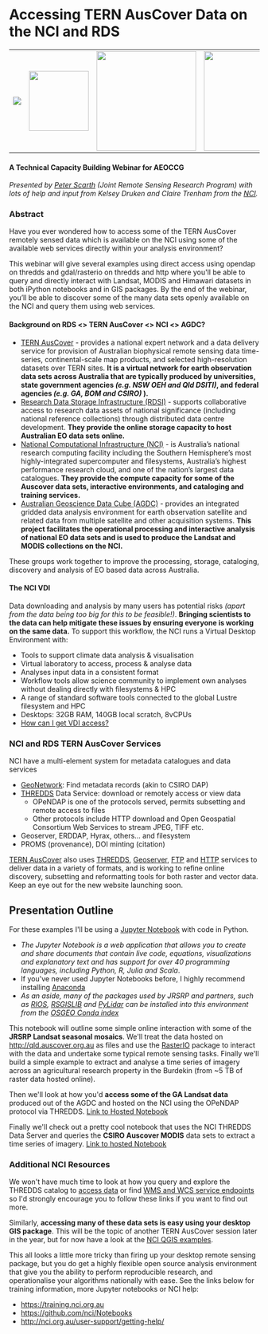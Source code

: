 # Accessing TERN AusCover Data on the NCI and RDS <br>

<center><table>
<tr><td><a href='http://www.tern.org.au'><img src='http://tern.org.au/rs/7/sites/998/custom_files/tpl_images/logo.jpg'></a></td>
<td><a href='http://www.auscover.org.au'><img src='http://qld.auscover.org.au/image/logo.png' height="120"></a></td>
<td><a href='http://www.nci.org.au'><img src='https://www.wpcentral.com.au/wp-content/uploads/2013/08/nci-logo1.png' width="200"></a></td>
<td><img src='http://nci.org.au/wp-content/uploads/2015/05/Official-RDS-Logo-RGB.png' width="200"></td></tr>
</table></center>

#### A Technical Capacity Building Webinar for AEOCCG

_Presented by [Peter Scarth](mailto:p.scarth@uq.edu.au?subject=AEOCCG%20webinar%20information) (Joint Remote Sensing Research Program) with lots of help and input from Kelsey Druken and Claire Trenham from the [NCI](http://nci.org.au/about-nci/contact/nci-staff-2/)._

### Abstract

Have you ever wondered how to access some of the TERN AusCover remotely sensed data which is available on the NCI using some of the available web services directly within your analysis environment?

This webinar will give several examples using direct access using opendap on thredds and gdal/rasterio on thredds and http where you'll be able to query and directly interact with Landsat, MODIS and Himawari datasets in both  iPython notebooks and in GIS packages. By the end of the webinar, you’ll be able to discover some of the many data sets openly available  on the NCI and query them using web services.

#### Background on RDS <> TERN AusCover <> NCI <> AGDC?
 - [TERN AusCover](http://auscover.org.au) - provides a national expert network and a data delivery service for provision of Australian biophysical remote sensing data time-series, continental-scale map products, and selected high-resolution datasets over TERN sites. **It is a virtual network for earth observation data sets across Australia that are typically produced by universities, state government agencies _(e.g. NSW OEH and Qld DSITI)_, and federal  agencies _(e.g. GA, BOM and CSIRO)_ ).**
 - [Research Data Storage Infrastructure (RDSI)](https://www.rds.edu.au) - supports collaborative access to research data assets of national significance (including national reference collections) through distributed data centre development. **They provide the online storage capacity to host Australian EO data sets online.**
 - [National Computational Infrastructure (NCI)](http://nci.org.au/) -  is Australia’s national research computing facility including the Southern Hemisphere’s most highly-integrated supercomputer and filesystems, Australia’s highest performance research cloud, and one of the nation’s largest data catalogues. **They provide the compute capacity for some of the Auscover data sets, interactive environments, and cataloging and training services.** 
 - [Australian Geoscience Data Cube (AGDC)](http://www.datacube.org.au/) - provides an integrated gridded data analysis environment for earth observation satellite and related data from multiple satellite and other acquisition systems. **This project facilitates the operational processing and interactive  analysis of national EO data sets and is used to produce the Landsat and MODIS collections on the NCI.**

These groups work together to improve the processing, storage, cataloging, discovery and analysis of EO based data across Australia.

#### The NCI VDI
Data downloading and analysis by many users has potential risks _(apart from the data being too big for this to be feasible!)_. **Bringing scientists to the data can help mitigate these issues by ensuring everyone is working on the same data.** To support this workflow, the NCI runs a Virtual Desktop Environment with:
 - Tools to support climate data analysis & visualisation
 - Virtual laboratory to access, process & analyse data
 - Analyses input data in a consistent format 
 - Workflow tools allow science community to                                        implement own analyses without dealing directly with filesystems & HPC
 - A range of standard software tools connected to the global Lustre filesystem and HPC
 -  Desktops: 32GB RAM, 140GB local scratch, 8vCPUs
 - [How can I get VDI access?](http://nci.org.au/access/getting-access-to-the-national-facility/allocation-schemes/ )

### NCI and RDS TERN AusCover Services

NCI have a multi-element system for metadata catalogues and data services
 - [GeoNetwork](http://geonetwork.nci.org.au): Find metadata records (akin to CSIRO DAP)
 - [THREDDS](http://dap.nci.org.au) Data Service: download or remotely access or view data
   - OPeNDAP is one of the protocols served, permits subsetting and remote access to files
   - Other protocols include HTTP download and Open Geospatial Consortium Web Services to stream JPEG, TIFF etc.
 - Geoserver, ERDDAP, Hyrax, others… and filesystem
 - PROMS (provenance), DOI minting (citation)

[TERN AusCover](http://qld.auscover.org.au/public/html/index.html) also uses [THREDDS](http://qld.auscover.org.au/thredds/catalog.html),  [Geoserver](http://qld.auscover.org.au/geoserver/web/), [FTP](ftp://qld.auscover.org.au/) and [HTTP](http://qld.auscover.org.au/public/data/) services to deliver data in a variety of formats, and is working to refine online discovery,  subsetting and reformatting tools for both raster and vector data. Keep an eye out for the new website launching soon.


## Presentation Outline

For these examples I'll be using a [Jupyter Notebook](http://jupyter.org/) with code in Python.
 - _The Jupyter Notebook is a web application that allows you to create and share documents that contain live code, equations, visualizations and explanatory text and has support for over 40 programming languages, including Python, R, Julia and Scala_. 
 - If you've never used Jupyter Notebooks before, I highly recommend installing [Anaconda](https://www.continuum.io/downloads)
 - _As an aside, many of the packages used by JRSRP and partners, such as [RIOS](http://rioshome.org/), [RSGISLIB](http://www.rsgislib.org/) and [PyLidar](http://pylidar.org/) can be installed into this environment from the [OSGEO Conda index](https://conda.anaconda.org/osgeo)_

This notebook will outline some simple online interaction with some of the **JRSRP Landsat seasonal mosaics**. We'll treat the data hosted on http://qld.auscover.org.au as files and use the [RasterIO](https://www.mapbox.com/blog/rasterio-announce/) package to interact with the data and undertake some typical remote sensing tasks. Finally we'll build a simple example to extract and analyse a time series of imagery across an agricultural research property in the Burdekin (from ~5 TB of raster data hosted online).

Then we'll look at how you'd **access some of the GA Landsat data** produced out of the AGDC and hosted on the NCI using the OPeNDAP protocol via THREDDS. [Link to Hosted Notebook](https://github.com/nci/Notebooks/blob/master/Python_Examples/Python_GDAL_NetCDF.ipynb)

Finally we'll check out a pretty cool notebook that uses the NCI THREDDS Data Server and queries the **CSIRO Auscover MODIS** data sets to extract a time series of imagery. [Link to hosted Notebook](https://github.com/nci/Notebooks/blob/master/Data_Access/Using_Siphon/Python_Siphon_II.ipynb)


### Additional NCI Resources

We won't have much time to look at how you query and explore the THREDDS catalog to [access data](https://github.com/nci/Notebooks/blob/master/Data_Access/Using_Thredds/THREDDS_DataAccess.ipynb) or find [WMS and WCS service endpoints](https://github.com/nci/Notebooks/blob/master/Data_Access/Using_Thredds/THREDDS_WMS_WCS.ipynb) so I'd strongly encourage you to follow these links if you want to find out more.

Similarly, **accessing many of these data sets is easy using your desktop GIS package**. This will be the topic of another TERN AusCover session later in the year, but for now have a look at the [NCI QGIS examples](https://github.com/nci/Notebooks/tree/master/QGIS_Examples).


This all looks a little more tricky than firing up your desktop remote sensing package, but you do get a highly flexible open source analysis environment that give you the ability to perform reproducible research, and operationalise your algorithms nationally with ease.
See the links below for training information, more Jupyter notebooks or NCI help:
 - https://training.nci.org.au 
 - https://github.com/nci/Notebooks
 - http://nci.org.au/user-support/getting-help/
